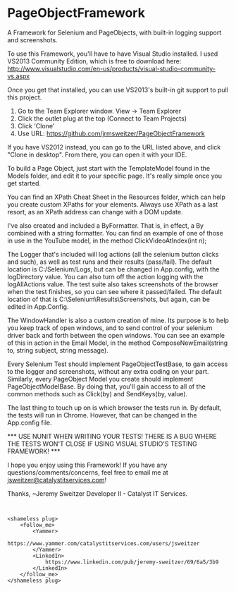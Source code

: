 # PageObjectFramework
A Framework for Selenium and PageObjects, with built-in logging support and 
screenshots.

To use this Framework, you'll have to have Visual Studio installed. I used 
VS2013 Community Edition, which is free to download here: 
http://www.visualstudio.com/en-us/products/visual-studio-community-vs.aspx


Once you get that installed, you can use VS2013's built-in git support to pull 
this project.
1. Go to the Team Explorer window. View -> Team Explorer
2. Click the outlet plug at the top (Connect to Team Projects)
3. Click 'Clone'
4. Use URL: https://github.com/jrmsweitzer/PageObjectFramework


If you have VS2012 instead, you can go to the URL listed above, and click 
"Clone in desktop". From there, you can open it with your IDE.


To build a Page Object, just start with the TemplateModel found in the Models 
folder, and edit it to your specific page. It's really simple once you get 
started.


You can find an XPath Cheat Sheet in the Resources folder, which can help you 
create custom XPaths for your elements. Always use XPath as a last resort, as 
an XPath address can change with a DOM update.


I've also created and included a ByFormatter. That is, in effect, a By combined
with a string formatter. You can find an example of one of those in use in the
YouTube model, in the method ClickVideoAtIndex(int n);


The Logger that's included will log actions (all the selenium button clicks and
such), as well as test runs and their results (pass/fail). The default location
is C:/Selenium/Logs, but can be changed in App.config, with the logDirectory
value. You can also turn off the action logging with the logAllActions value.
The test suite also takes screenshots of the browser when the test finishes, so
you can see where it passed/failed. The default location of that is 
C:\Selenium\Results\Screenshots\, but again, can be edited in App.Config.


The WindowHandler is also a custom creation of mine. Its purpose is to help you
keep track of open windows, and to send control of your selenium driver back
and forth between the open windows. You can see an example of this in action in
the Email Model, in the method 
ComposeNewEmail(string to, string subject, string message).


Every Selenium Test should implement PageObjectTestBase, to gain access to the
logger and screenshots, without any extra coding on your part. Similarly, every
PageObject Model you create should implement PageObjectModelBase. By doing
that, you'll gain access to all of the common methods such as Click(by) and
SendKeys(by, value).


The last thing to touch up on is which browser the tests run in. By default,
the tests will run in Chrome. However, that can be changed in the App.config
file.


*** USE NUNIT WHEN WRITING YOUR TESTS! THERE IS A BUG WHERE THE TESTS WON'T
    CLOSE IF USING VISUAL STUDIO'S TESTING FRAMEWORK! ***


I hope you enjoy using this Framework! If you have any 
questions/comments/concerns, feel free to email me at
jsweitzer@catalystitservices.com! 


Thanks,
~Jeremy Sweitzer
Developer II - Catalyst IT Services.


~~~~~~~~~~~~~~~~~~~~~~~~~~~~~~~~~~~~~~~~~~~~~~~~~~~~~~~~~~~~~~~~~~~~~~~~~~~~~~~


<shameless plug>
	<follow_me>
		<Yammer>
			https://www.yammer.com/catalystitservices.com/users/jsweitzer
		</Yammer>
		<LinkedIn>
			https://www.linkedin.com/pub/jeremy-sweitzer/69/6a5/3b9
		</LinkedIn>
	</follow_me>
</shameless plug>